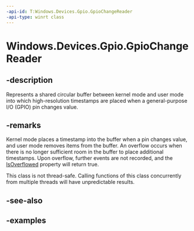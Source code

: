 ```yaml
---
-api-id: T:Windows.Devices.Gpio.GpioChangeReader
-api-type: winrt class
---
```


<!-- Class syntax.
public class GpioChangeReader : IClosable
-->

# Windows.Devices.Gpio.GpioChangeReader

## -description
Represents a shared circular buffer between kernel mode and user mode into which high-resolution timestamps are placed when a general-purpose I/O (GPIO) pin changes value.

## -remarks
Kernel mode places a timestamp into the buffer when a pin changes value, and user mode removes items from the buffer. An overflow occurs when there is no longer sufficient room in the buffer to place additional timestamps. Upon overflow, further events are not recorded, and the [IsOverflowed](gpiochangereader_isoverflowed.md) property will return true.

This class is not thread-safe. Calling functions of this class concurrently from multiple threads will have unpredictable results.

## -see-also

## -examples

